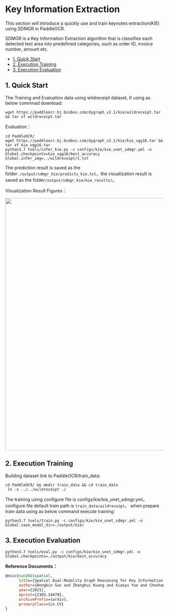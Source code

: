 

# Key Information Extraction

This section will introduce a quickly use and train keynotes extraction(KIE)  using SDMGR in PaddleOCR.

SDMGR is a Key Information Extraction algorithm that is classifies each detected text area into predefined categories, such as order ID, invoice number, amount etc.



* [1. Quick Start](#1-----)
* [2. Execution Training](#2-----)
* [3. Execution Evaluation](#3-----)

<a name="1-----"></a>
## 1. Quick Start

The Training and Evaluation data using wildreceipt dataset, It using as below commnad download:

```
wget https://paddleocr.bj.bcebos.com/dygraph_v2.1/kie/wildreceipt.tar && tar xf wildreceipt.tar
```

Evaluation：

```
cd PaddleOCR/
wget https://paddleocr.bj.bcebos.com/dygraph_v2.1/kie/kie_vgg16.tar && tar xf kie_vgg16.tar
python3.7 tools/infer_kie.py -c configs/kie/kie_unet_sdmgr.yml -o Global.checkpoints=kie_vgg16/best_accuracy  Global.infer_img=../wildreceipt/1.txt
```

The prediction result is saved as the folder`./output/sdmgr_kie/predicts_kie.txt`，the visualization result is saved as the folder`/output/sdmgr_kie/kie_results/`。

Visualization Result Figures：

<div align="center">
    <img src="./imgs/0.png" width="800">
</div>

<a name="2-----"></a>
## 2. Execution Training

Building dataset link to PaddleOCR/train_data:

```
cd PaddleOCR/ && mkdir train_data && cd train_data
 ln -s ../../wildreceipt ./
```
The training using configure file is configs/kie/kie_unet_sdmgr.yml，configure file default train path is `train_data/wildreceipt`， when prepare train data using as below command execute
training:
```
python3.7 tools/train.py -c configs/kie/kie_unet_sdmgr.yml -o Global.save_model_dir=./output/kie/
```
<a name="3-----"></a>
## 3. Execution Evaluation

```
python3.7 tools/eval.py -c configs/kie/kie_unet_sdmgr.yml -o Global.checkpoints=./output/kie/best_accuracy
```


**Reference Documents：**

<!-- [ALGORITHM] -->

```bibtex
@misc{sun2021spatial,
      title={Spatial Dual-Modality Graph Reasoning for Key Information Extraction},
      author={Hongbin Sun and Zhanghui Kuang and Xiaoyu Yue and Chenhao Lin and Wayne Zhang},
      year={2021},
      eprint={2103.14470},
      archivePrefix={arXiv},
      primaryClass={cs.CV}
}
```
